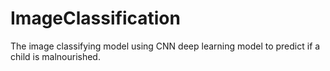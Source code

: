 # ImageClassification
The image classifying model using CNN deep learning model to  predict if a child is malnourished. 
